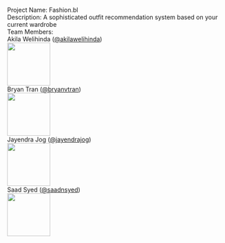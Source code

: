 Project Name: Fashion.bl <br/>
Description: A sophisticated outfit recommendation system based on your current wardrobe <br/>
Team Members: <br/>
    Akila Welihinda ([@akilawelihinda](https://github.com/akilawelihinda)) <br/>
    <img src="https://scontent-lax3-1.xx.fbcdn.net/t31.0-8/12885814_1142174779128896_8375918918325320724_o.jpg" width="100">
    <br/>Bryan Tran ([@bryanvtran](https://github.com/bryanvtran)) <br/>
    <img src="https://scontent-lax3-1.xx.fbcdn.net/v/t1.0-0/p206x206/11692490_1156720981008931_4618007276040821562_n.jpg?oh=a4ab6c59cac2a83c5b239377880540ae&oe=5867F76D" width="100">
    <br/>Jayendra Jog ([@jayendrajog](https://github.com/jayendrajog)) <br/>
    <img src="https://scontent-lax3-1.xx.fbcdn.net/t31.0-8/13235108_1356077174408159_3323412581089508886_o.jpg" width="100">
    <br/>Saad Syed ([@saadnsyed](https://github.com/saadnsyed)) <br/>
    <img src="https://scontent-lax3-1.xx.fbcdn.net/t31.0-8/12891534_10206031491969717_6395363726174467576_o.jpg" width="100">
